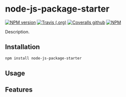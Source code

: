 # node-js-package-starter

[![NPM version](https://img.shields.io/npm/v/node-js-package-starter.svg?style=flat-square)](https://www.npmjs.com/package/node-js-package-starter)
[![Travis (.org)](https://img.shields.io/travis/com/linhntaim/node-js-package-starter?style=flat-square)](https://app.travis-ci.com/github/linhntaim/node-js-package-starter)
[![Coveralls github](https://img.shields.io/coveralls/github/linhntaim/node-js-package-starter?style=flat-square)](https://coveralls.io/github/linhntaim/node-js-package-starter)
[![NPM](https://img.shields.io/npm/l/node-js-package-starter?style=flat-square)](https://github.com/linhntaim/node-js-package-starter/blob/master/LICENSE)

Description.

## Installation

```bash
npm install node-js-package-starter
```

## Usage

## Features
